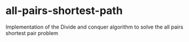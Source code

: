# all-pairs-shortest-path
Implementation of the Divide and conquer algorithm to solve the all pairs shortest pair problem
